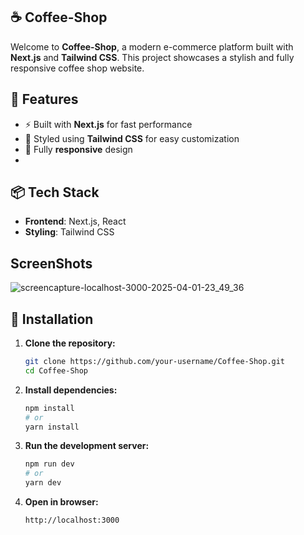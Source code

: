 ## ☕ Coffee-Shop

Welcome to **Coffee-Shop**, a modern e-commerce platform built with **Next.js** and **Tailwind CSS**. This project showcases a stylish and fully responsive coffee shop website.

## 🚀 Features
- ⚡ Built with **Next.js** for fast performance
- 🎨 Styled using **Tailwind CSS** for easy customization
- 📱 Fully **responsive** design
- 

## 📦 Tech Stack
- **Frontend**: Next.js, React
- **Styling**: Tailwind CSS


## ScreenShots


![screencapture-localhost-3000-2025-04-01-23_49_36](https://github.com/user-attachments/assets/772006be-5f60-4116-bebf-7f311c92d2ee)



## 📌 Installation

1. **Clone the repository:**
   ```sh
   git clone https://github.com/your-username/Coffee-Shop.git
   cd Coffee-Shop
   ```

2. **Install dependencies:**
   ```sh
   npm install
   # or
   yarn install
   ```

3. **Run the development server:**
   ```sh
   npm run dev
   # or
   yarn dev
   ```

4. **Open in browser:**
   ```
   http://localhost:3000
   ```
